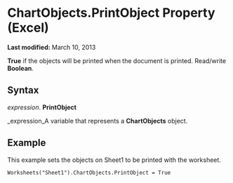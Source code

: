 
# ChartObjects.PrintObject Property (Excel)

 **Last modified:** March 10, 2013

 **True** if the objects will be printed when the document is printed. Read/write **Boolean**.

## Syntax

 _expression_. **PrintObject**

 _expression_A variable that represents a  **ChartObjects** object.


## Example

This example sets the objects on Sheet1 to be printed with the worksheet.


```
Worksheets("Sheet1").ChartObjects.PrintObject = True
```

